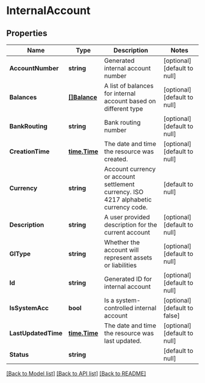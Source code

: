 # InternalAccount

## Properties
Name | Type | Description | Notes
------------ | ------------- | ------------- | -------------
**AccountNumber** | **string** | Generated internal account number | [optional] [default to null]
**Balances** | [**[]Balance**](balance.md) | A list of balances for internal account based on different type | [optional] [default to null]
**BankRouting** | **string** | Bank routing number | [optional] [default to null]
**CreationTime** | [**time.Time**](time.Time.md) | The date and time the resource was created. | [optional] [default to null]
**Currency** | **string** | Account currency or account settlement currency. ISO 4217 alphabetic currency code. | [default to null]
**Description** | **string** | A user provided description for the current account | [optional] [default to null]
**GlType** | **string** | Whether the account will represent assets or liabilities | [optional] [default to null]
**Id** | **string** | Generated ID for internal account | [optional] [default to null]
**IsSystemAcc** | **bool** | Is a system-controlled internal account | [optional] [default to false]
**LastUpdatedTime** | [**time.Time**](time.Time.md) | The date and time the resource was last updated. | [optional] [default to null]
**Status** | **string** |  | [default to null]

[[Back to Model list]](../README.md#documentation-for-models) [[Back to API list]](../README.md#documentation-for-api-endpoints) [[Back to README]](../README.md)

